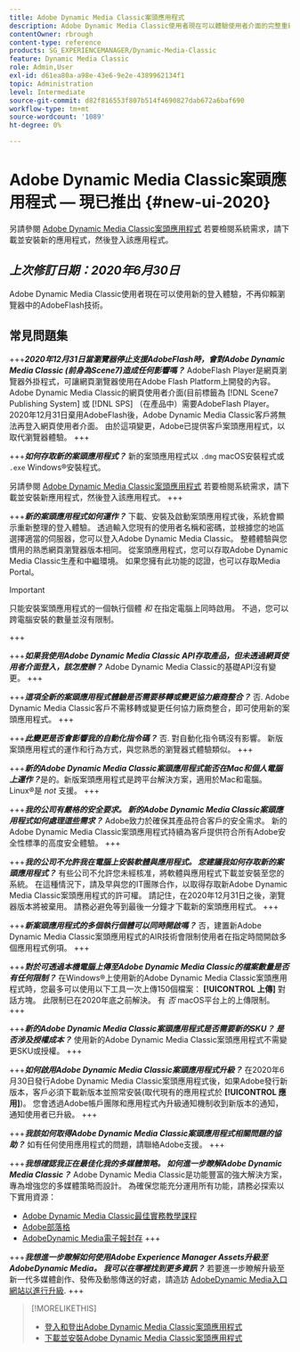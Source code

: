 ```yaml
---
title: Adobe Dynamic Media Classic案頭應用程式
description: Adobe Dynamic Media Classic使用者現在可以體驗使用者介面的完整重新整理。 此體驗提供更新的登入功能，內含寶貴資源的連結，加上此更新不再依賴瀏覽器中的AdobeFlash技術。
contentOwner: rbrough
content-type: reference
products: SG_EXPERIENCEMANAGER/Dynamic-Media-Classic
feature: Dynamic Media Classic
role: Admin,User
exl-id: d61ea80a-a98e-43e6-9e2e-4389962134f1
topic: Administration
level: Intermediate
source-git-commit: d82f816553f807b514f4690827dab672a6baf690
workflow-type: tm+mt
source-wordcount: '1089'
ht-degree: 0%

---
```


# Adobe Dynamic Media Classic案頭應用程式 — 現已推出 {#new-ui-2020}

另請參閱 [Adobe Dynamic Media Classic案頭應用程式](/help/using/dynamic-media-classic-desktop-app.md) 若要檢閱系統需求，請下載並安裝新的應用程式，然後登入該應用程式。

## _上次修訂日期：2020年6月30日_

Adobe Dynamic Media Classic使用者現在可以使用新的登入體驗，不再仰賴瀏覽器中的AdobeFlash技術。

## 常見問題集

+++**_2020年12月31日當瀏覽器停止支援AdobeFlash時，會對Adobe Dynamic Media Classic (前身為Scene7)造成任何影響嗎？_**
AdobeFlash Player是網頁瀏覽器外掛程式，可讓網頁瀏覽器使用在Adobe Flash Platform上開發的內容。 Adobe Dynamic Media Classic的網頁使用者介面(目前標籤為 [!DNL Scene7 Publishing System] 或 [!DNL SPS] （在產品中）需要AdobeFlash Player。 2020年12月31日棄用AdobeFlash後，Adobe Dynamic Media Classic客戶將無法再登入網頁使用者介面。 由於這項變更，Adobe已提供客戶案頭應用程式，以取代瀏覽器體驗。
+++

+++**_如何存取新的案頭應用程式？_**
新的案頭應用程式以 `.dmg` macOS安裝程式或 `.exe` Windows®安裝程式。

另請參閱 [Adobe Dynamic Media Classic案頭應用程式](/help/using/dynamic-media-classic-desktop-app.md) 若要檢閱系統需求，請下載並安裝新應用程式，然後登入該應用程式。
+++

<!-- NEWSLETTER IS DEAD The download links are also available by way of the [Adobe Dynamic Media Classic newsletter subscription page.](https://www.adobe.com/subscription/dynamic-media-newsletter.html) -->

+++**_新的案頭應用程式如何運作？_**
下載、安裝及啟動案頭應用程式後，系統會顯示重新整理的登入體驗。 透過輸入您現有的使用者名稱和密碼，並根據您的地區選擇適當的伺服器，您可以登入Adobe Dynamic Media Classic。 整體體驗與您慣用的熟悉網頁瀏覽器版本相同。 從案頭應用程式，您可以存取Adobe Dynamic Media Classic生產和中繼環境。 如果您擁有此功能的認證，也可以存取Media Portal。

>[!IMPORTANT]
>
>只能安裝案頭應用程式的一個執行個體 *和* 在指定電腦上同時啟用。 不過，您可以跨電腦安裝的數量並沒有限制。

+++

+++**_如果我使用Adobe Dynamic Media Classic API存取產品，但未透過網頁使用者介面登入，該怎麼辦？_**
Adobe Dynamic Media Classic的基礎API沒有變更。
+++

+++**_這項全新的案頭應用程式體驗是否需要移轉或變更協力廠商整合？_**
否. Adobe Dynamic Media Classic客戶不需移轉或變更任何協力廠商整合，即可使用新的案頭應用程式。
+++

+++**_此變更是否會影響我的自動化指令碼？_**
否. 對自動化指令碼沒有影響。 新版案頭應用程式的運作和行為方式，與您熟悉的瀏覽器式體驗類似。
+++

+++**_新的Adobe Dynamic Media Classic案頭應用程式能否在Mac和個人電腦上運作？_**&#x200B;是的。新版案頭應用程式是跨平台解決方案，適用於Mac和電腦。 Linux®是 *not* 支援。
+++

+++**_我的公司有嚴格的安全要求。 新的Adobe Dynamic Media Classic案頭應用程式如何處理這些需求？_**
Adobe致力於確保其產品符合客戶的安全需求。 新的Adobe Dynamic Media Classic案頭應用程式持續為客戶提供符合所有Adobe安全性標準的高度安全體驗。
+++

+++**_我的公司不允許我在電腦上安裝軟體與應用程式。 您建議我如何存取新的案頭應用程式？_**
有些公司不允許您未經核准，將軟體與應用程式下載並安裝至您的系統。 在這種情況下，請及早與您的IT團隊合作，以取得存取新Adobe Dynamic Media Classic案頭應用程式的許可權。 請記住，在2020年12月31日之後，瀏覽器版本將被棄用。 請務必避免等到最後一分鐘才下載新的案頭應用程式。
+++

+++**_新案頭應用程式的多個執行個體可以同時開啟嗎？_**
否，建置新Adobe Dynamic Media Classic案頭應用程式的AIR技術會限制使用者在指定時間開啟多個應用程式例項。
+++

+++**_對於可透過本機電腦上傳至Adobe Dynamic Media Classic的檔案數量是否有任何限制？_**
在Windows®上使用新的Adobe Dynamic Media Classic案頭應用程式時，您最多可以使用以下工具一次上傳150個檔案： **[!UICONTROL 上傳]** 對話方塊。 此限制已在2020年底之前解決。 有 *否* macOS平台上的上傳限制。
+++

+++**_新的Adobe Dynamic Media Classic案頭應用程式是否需要新的SKU？ 是否涉及授權成本？_**
使用新的Adobe Dynamic Media Classic案頭應用程式不需變更SKU或授權。
+++

+++**_如何啟用Adobe Dynamic Media Classic案頭應用程式升級？_**
在2020年6月30日發行Adobe Dynamic Media Classic案頭應用程式後，如果Adobe發行新版本，客戶必須下載新版本並照常安裝(取代現有的應用程式於 **[!UICONTROL 應用]**)。 您會透過Adobe帳戶團隊和應用程式內升級通知機制收到新版本的通知，通知使用者已升級。
+++

+++**_我該如何取得Adobe Dynamic Media Classic案頭應用程式相關問題的協助？_**
如有任何使用應用程式的問題，請聯絡Adobe支援。
+++

+++**_我想確認我正在最佳化我的多媒體策略。 如何進一步瞭解Adobe Dynamic Media Classic？_**
Adobe Dynamic Media Classic是功能豐富的強大解決方案，專為增強您的多媒體策略而設計。 為確保您能充分運用所有功能，請務必探索以下實用資源：

* [Adobe Dynamic Media Classic最佳實務教學課程](https://experienceleague.adobe.com/docs/experience-manager-learn/dynamic-media-classic-tutorial/overview.html)
* [Adobe部落格](https://blog.adobe.com/)<!-- (https://blog.adobe.com/tag/dynamic-media/) -->
* [AdobeDynamic Media電子報封存](https://experienceleague.adobe.com/docs/dynamic-media-classic/using/dynamic-media-newsletter.html)
+++

<!-- HIDDEN AUGUST 2, 2021 BECAUSE THE NEWSLETTER WAS DISCONTINUED Plus, [subscribe to the Dynamic Media newsletter](https://www.adobe.com/subscription/dynamic-media-newsletter.html) to stay current on the latest news, information, training opportunities, powerful features available to you such as [Smart Imaging](https://experienceleague.adobe.com/docs/experience-manager-65/assets/dynamic/imaging-faq.html#dynamic), and the complementary audit program. -->

+++**_我想進一步瞭解如何使用Adobe Experience Manager Assets升級至AdobeDynamic Media。 我可以在哪裡找到更多資訊？_**
若要進一步瞭解升級至新一代多媒體創作、發佈及動態傳送的好處，請造訪 [AdobeDynamic Media入口網站以進行升級](https://exploreadobe.com/dynamic-media-upgrade/).
+++

>[!MORELIKETHIS]
>
>* [登入和登出Adobe Dynamic Media Classic案頭應用程式](/help/using/signing-out.md)
>* [下載並安裝Adobe Dynamic Media Classic案頭應用程式](/help/using/dynamic-media-classic-desktop-app.md)

<!-- SAVE - OLD LINK TO BEST PRACTICES GUIDE IN PDF https://www.adobe.com/content/dam/www/us/en/marketing/experience-manager-assets/dynamic-media/adobe-dynamic-media-classic-best-practices-guide.pdf -->